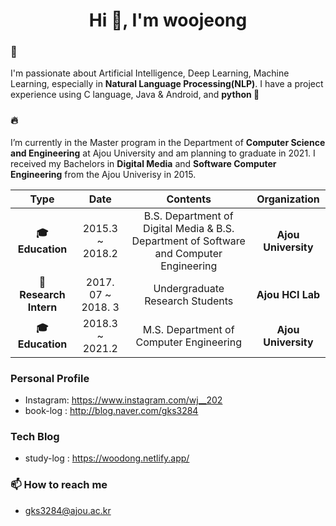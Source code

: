 <h1 align="center">Hi 👋, I'm woojeong</h1>

### 🔭
I'm passionate about Artificial Intelligence, Deep Learning, Machine Learning, especially in **Natural Language Processing(NLP)**. I have a project experience using C language, Java & Android, and **python 💪**

### 🔥
I’m currently in the Master program in the Department of **Computer Science and Engineering** at Ajou University and am planning to graduate in 2021. I received my Bachelors in **Digital Media** and **Software Computer Engineering** from the Ajou Univerisy in 2015.

| **Type** | **Date** | **Contents** | **Organization** |
|:--------:|:--------:|:--------:|:--------:|
| **🎓 Education** | 2015.3 ~ 2018.2 | B.S. Department of Digital Media & B.S. Department of Software and Computer Engineering | **Ajou University** |
| **📝 Research Intern** | 2017. 07 ~ 2018. 3 | Undergraduate Research Students | **Ajou HCI Lab** |
| **🎓 Education** | 2018.3 ~ 2021.2 | M.S.  Department of Computer Engineering | **Ajou University** |

### Personal Profile
  - Instagram: https://www.instagram.com/wj__202
  - book-log : http://blog.naver.com/gks3284

### Tech Blog
   - study-log : https://woodong.netlify.app/

### 📫 How to reach me
- gks3284@ajou.ac.kr
